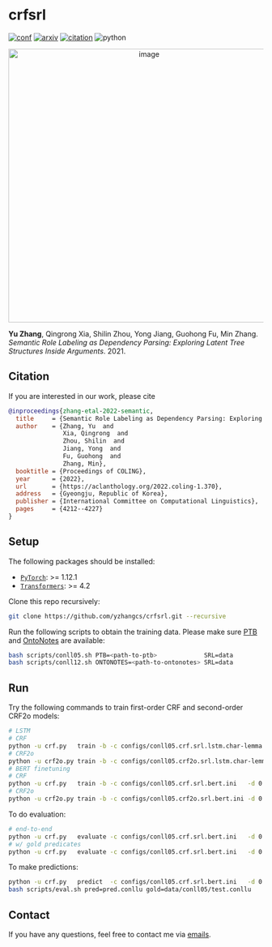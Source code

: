 # crfsrl

[![conf](https://img.shields.io/badge/COLING%202022-orange?style=flat-square)](https://aclanthology.org/2022.coling-1.370/)
[![arxiv](https://img.shields.io/badge/arXiv-2110.06865-f9f107.svg?style=flat-square)](https://arxiv.org/abs/2110.06865)
[![citation](https://img.shields.io/badge/dynamic/json?label=citation&query=citationCount&url=https%3A%2F%2Fapi.semanticscholar.org%2Fgraph%2Fv1%2Fpaper%2F64332d61dfef5ac685500a238b8a79d75152c164%3Ffields%3DcitationCount&style=flat-square)](https://www.semanticscholar.org/paper/Semantic-Role-Labeling-as-Dependency-Parsing%3A-Tree-Zhang-Xia/64332d61dfef5ac685500a238b8a79d75152c164)
![python](https://img.shields.io/badge/python-%3E%3D%203.7-pybadges.svg?logo=python&style=flat-square)


<p align="center">
<img width="540" alt="image" src="https://user-images.githubusercontent.com/18402347/191160039-2024f0d5-54c5-4cb7-81a5-ba90d3335dfe.png">
</p>

**Yu Zhang**, Qingrong Xia, Shilin Zhou, Yong Jiang, Guohong Fu, Min Zhang. _Semantic Role Labeling as Dependency Parsing: Exploring Latent Tree Structures Inside Arguments_. 2021. 

## Citation

If you are interested in our work, please cite
```bib
@inproceedings{zhang-etal-2022-semantic,
  title     = {Semantic Role Labeling as Dependency Parsing: Exploring Latent Tree Structures inside Arguments},
  author    = {Zhang, Yu  and
               Xia, Qingrong  and
               Zhou, Shilin  and
               Jiang, Yong  and
               Fu, Guohong  and
               Zhang, Min},
  booktitle = {Proceedings of COLING},
  year      = {2022},
  url       = {https://aclanthology.org/2022.coling-1.370},
  address   = {Gyeongju, Republic of Korea},
  publisher = {International Committee on Computational Linguistics},
  pages     = {4212--4227}
}
```

## Setup

The following packages should be installed:
* [`PyTorch`](https://github.com/pytorch/pytorch): >= 1.12.1
* [`Transformers`](https://github.com/huggingface/transformers): >= 4.2

Clone this repo recursively:
```sh
git clone https://github.com/yzhangcs/crfsrl.git --recursive
```

Run the following scripts to obtain the training data.
Please make sure [PTB](http://catalog.ldc.upenn.edu/LDC99T42) and [OntoNotes](https://catalog.ldc.upenn.edu/LDC2013T19) are available:
```sh
bash scripts/conll05.sh PTB=<path-to-ptb>             SRL=data
bash scripts/conll12.sh ONTONOTES=<path-to-ontonotes> SRL=data
```

## Run

Try the following commands to train first-order CRF and second-order CRF2o models:
```sh
# LSTM
# CRF
python -u crf.py   train -b -c configs/conll05.crf.srl.lstm.char-lemma.ini   -d 0 -f char lemma -p exp/conll05.crf.srl.lstm.char-lemma/model   --cache --binarize
# CRF2o
python -u crf2o.py train -b -c configs/conll05.crf2o.srl.lstm.char-lemma.ini -d 0 -f char lemma -p exp/conll05.crf2o.srl.lstm.char-lemma/model --cache --binarize
# BERT finetuning
# CRF
python -u crf.py   train -b -c configs/conll05.crf.srl.bert.ini   -d 0 -p exp/conll05.crf.srl.bert/model   --batch-size=2000 --encoder bert --bert bert-large-cased --cache --binarize
# CRF2o
python -u crf2o.py train -b -c configs/conll05.crf2o.srl.bert.ini -d 0 -p exp/conll05.crf2o.srl.bert/model --batch-size=2000 --encoder bert --bert bert-large-cased --cache --binarize
```
To do evaluation:
```sh
# end-to-end
python -u crf.py   evaluate -c configs/conll05.crf.srl.bert.ini   -d 0 -p exp/conll05.crf.srl.bert/model
# w/ gold predicates
python -u crf.py   evaluate -c configs/conll05.crf.srl.bert.ini   -d 0 -p exp/conll05.crf.srl.bert/model --prd
```
To make predictions:
```sh
python -u crf.py   predict  -c configs/conll05.crf.srl.bert.ini   -d 0 -p exp/conll05.crf.srl.bert/model
bash scripts/eval.sh pred=pred.conllu gold=data/conll05/test.conllu
```

## Contact

If you have any questions, feel free to contact me via [emails](mailto:yzhang.cs@outlook.com).
